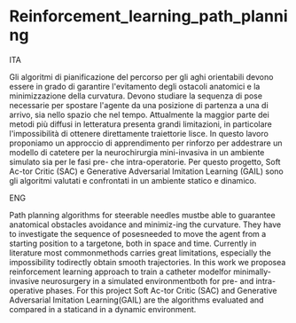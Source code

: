 # Reinforcement_learning_path_planning

ITA

Gli algoritmi di pianificazione del percorso per gli aghi orientabili devono essere in grado di garantire l'evitamento degli ostacoli anatomici e la minimizzazione della curvatura. Devono studiare la sequenza di pose necessarie per spostare l'agente da una posizione di partenza a una di arrivo, sia nello spazio che nel tempo. Attualmente la maggior parte dei metodi più diffusi in letteratura presenta grandi limitazioni, in particolare l'impossibilità di ottenere direttamente traiettorie lisce. In questo lavoro proponiamo un approccio di apprendimento per rinforzo per addestrare un modello di catetere per la neurochirurgia mini-invasiva in un ambiente simulato sia per le fasi pre- che intra-operatorie. Per questo progetto, Soft Ac-tor Critic (SAC) e Generative Adversarial Imitation Learning (GAIL) sono gli algoritmi valutati e confrontati in un ambiente statico e dinamico.

ENG

Path planning algorithms for steerable needles mustbe able to guarantee anatomical obstacles avoidance and minimiz-ing the curvature. They have to investigate the sequence of posesneeded to move the agent from a starting position to a targetone, both in space and time. Currently in literature most commonmethods carries great limitations, especially the impossibility todirectly obtain smooth trajectories. In this work we proposea reinforcement learning approach to train a catheter modelfor minimally-invasive neurosurgery in a simulated environmentboth for pre- and intra-operative phases. For this project Soft Ac-tor Critic (SAC) and Generative Adversarial Imitation Learning(GAIL) are the algorithms evaluated and compared in a staticand in a dynamic environment.
